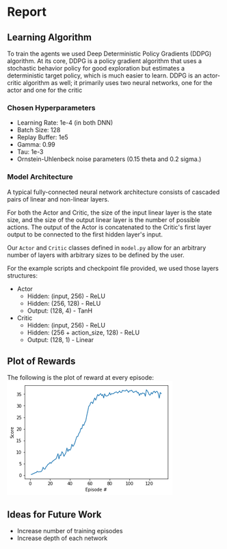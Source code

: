 # Report
[plot1]: ./plot.png "Trained PLot"

## Learning Algorithm
To train the agents we used Deep Deterministic Policy Gradients (DDPG) algorithm.
At its core, DDPG is a policy gradient algorithm that uses a stochastic behavior policy for good exploration but estimates a deterministic target policy, which is much easier to learn. 
DDPG is an actor-critic algorithm as well; it primarily uses two neural networks, one for the actor and one for the critic

### Chosen Hyperparameters

- Learning Rate: 1e-4 (in both DNN)
- Batch Size: 128
- Replay Buffer: 1e5
- Gamma: 0.99
- Tau: 1e-3
- Ornstein-Uhlenbeck noise parameters (0.15 theta and 0.2 sigma.)

### Model Architecture
A typical fully-connected neural network architecture consists of cascaded pairs of linear and non-linear layers. 

For both the Actor and Critic, the size of the input linear layer is the state size, and the size of the output linear layer is the number of possible actions. The output of the Actor is concatenated to the Critic's first layer output to be connected to the first hidden layer's input.

Our `Actor` and `Critic` classes defined in `model.py` allow for an arbitrary number of layers with arbitrary sizes to be defined by the user. 

For the example scripts and checkpoint file provided, we used those layers structures:
- Actor
	- Hidden: (input, 256) - ReLU
	- Hidden: (256, 128) - ReLU
	- Output: (128, 4) - TanH
- Critic
	- Hidden: (input, 256) - ReLU
	- Hidden: (256 + action_size, 128) - ReLU
	- Output: (128, 1) - Linear

## Plot of Rewards
The following is the plot of reward at every episode:
![Training Plot][plot1]

## Ideas for Future Work

- Increase number of training episodes
- Increase depth of each network
